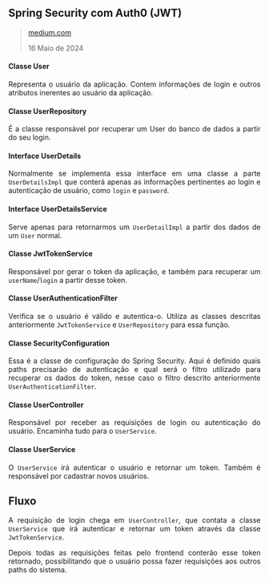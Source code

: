 <div align='justify'>

## Spring Security com Auth0 (JWT)

>[medium.com](https://medium.com/@felipeacelinoo/protegendo-sua-api-rest-com-spring-security-e-autenticando-usu%C3%A1rios-com-token-jwt-em-uma-aplica%C3%A7%C3%A3o-d70e5b0331f9)
>
>16 Maio de 2024

#### Classe User

Representa o usuário da aplicação. Contem informações de login e outros atributos inerentes ao usuário da aplicação.

#### Classe UserRepository

É a classe responsável por recuperar um User do banco de dados a partir do seu login.

#### Interface UserDetails

Normalmente se implementa essa interface em uma classe a parte `UserDetailsImpl` que conterá apenas as informações pertinentes ao login e autenticação de usuário, como `login` e `password`.

#### Interface UserDetailsService

Serve apenas para retornarmos um `UserDetailImpl` a partir dos dados de um `User` normal.

#### Classe JwtTokenService

Responsável por gerar o token da aplicação, e também para recuperar um `userName`/`login` a partir desse token.

#### Classe UserAuthenticationFilter

Verifica se o usuário é válido e autentica-o. Utiliza as classes descritas anteriormente `JwtTokenService` e `UserRepository` para essa função.

#### Classe SecurityConfiguration

Essa é a classe de configuração do Spring Security. Aqui é definido quais paths precisarão de autenticação e qual será o filtro utilizado para recuperar os dados do token, nesse caso o filtro descrito anteriormente `UserAuthenticationFilter`.

#### Classe UserController

Responsável por receber as requisições de login ou autenticação do usuário. Encaminha tudo para o `UserService`.

#### Classe UserService

O `UserService` irá autenticar o usuário e retornar um token. Também é responsável por cadastrar novos usuários. 

## Fluxo

A requisição de login chega em `UserController`, que contata a classe `UserService` que irá autenticar e retornar um token através da classe `JwtTokenService`.

Depois todas as requisições feitas pelo frontend conterão esse token retornado, possibilitando que o usuário possa fazer requisições aos outros paths do sistema.

</div>